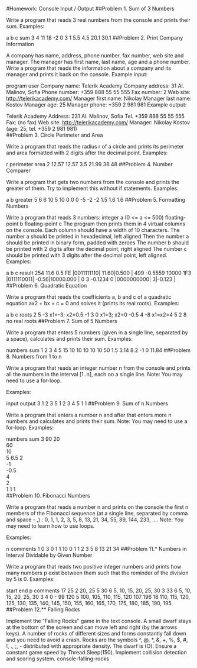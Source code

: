 ﻿#Homework: Console Input / Output
##Problem 1. Sum of 3 Numbers

Write a program that reads 3 real numbers from the console and prints their sum.
Examples:

a	b	c	sum
3	4	11	18
-2	0	3	1
5.5	4.5	20.1	30.1
##Problem 2. Print Company Information

A company has name, address, phone number, fax number, web site and manager. The manager has first name, last name, age and a phone number.
Write a program that reads the information about a company and its manager and prints it back on the console.
Example input:

program	user
Company name:	Telerik Academy
Company address:	31 Al. Malinov, Sofia
Phone number:	+359 888 55 55 555
Fax number:	2
Web site:	http://telerikacademy.com/
Manager first name:	Nikolay
Manager last name:	Kostov
Manager age:	25
Manager phone:	+359 2 981 981
Example output:

Telerik Academy
Address: 231 Al. Malinov, Sofia
Tel. +359 888 55 55 555
Fax: (no fax)
Web site: http://telerikacademy.com/
Manager: Nikolay Kostov (age: 25, tel. +359 2 981 981)  
##Problem 3. Circle Perimeter and Area

Write a program that reads the radius r of a circle and prints its perimeter and area formatted with 2 digits after the decimal point.
Examples:

r	perimeter	area
2	12.57	12.57
3.5	21.99	38.48
##Problem 4. Number Comparer

Write a program that gets two numbers from the console and prints the greater of them.
Try to implement this without if statements.
Examples:

a	b	greater
5	6	6
10	5	10
0	0	0
-5	-2	-2
1.5	1.6	1.6
##Problem 5. Formatting Numbers

Write a program that reads 3 numbers:
integer a (0 <= a <= 500)
floating-point b
floating-point c
The program then prints them in 4 virtual columns on the console. Each column should have a width of 10 characters.
The number a should be printed in hexadecimal, left aligned
Then the number a should be printed in binary form, padded with zeroes
The number b should be printed with 2 digits after the decimal point, right aligned
The number c should be printed with 3 digits after the decimal point, left aligned.
Examples:

a	b	c	result
254	11.6	0.5	FE |0011111110| 11.60|0.500 |
499	-0.5559	10000	1F3 |0111110011| -0.56|10000.000 |
0	3	-0.1234	0 |0000000000| 3|-0.123 |
##Problem 6. Quadratic Equation

Write a program that reads the coefficients a, b and c of a quadratic equation ax2 + bx + c = 0 and solves it (prints its real roots).
Examples:

a	b	c	roots
2	5	-3	x1=-3; x2=0.5
-1	3	0	x1=3; x2=0
-0.5	4	-8	x1=x2=4
5	2	8	no real roots
##Problem 7. Sum of 5 Numbers

Write a program that enters 5 numbers (given in a single line, separated by a space), calculates and prints their sum.
Examples:

numbers	sum
1 2 3 4 5	15
10 10 10 10 10	50
1.5 3.14 8.2 -1 0	11.84
##Problem 8. Numbers from 1 to n

Write a program that reads an integer number n from the console and prints all the numbers in the interval [1..n], each on a single line.
Note: You may need to use a for-loop.

Examples:

input	output
3	1
2
3
5	1
2
3
4
5
1	1
##Problem 9. Sum of n Numbers

Write a program that enters a number n and after that enters more n numbers and calculates and prints their sum. Note: You may need to use a for-loop.
Examples:

numbers	sum
3	90
20	
60	
10	
5	6.5
2	
-1	
-0.5	
4	
2	
1	1
1	
##Problem 10. Fibonacci Numbers

Write a program that reads a number n and prints on the console the first n members of the Fibonacci sequence (at a single line, separated by comma and space - ,) : 0, 1, 1, 2, 3, 5, 8, 13, 21, 34, 55, 89, 144, 233, ….
Note: You may need to learn how to use loops.

Examples:

n	comments
1	0
3	0 1 1
10	0 1 1 2 3 5 8 13 21 34
##Problem 11.* Numbers in Interval Dividable by Given Number

Write a program that reads two positive integer numbers and prints how many numbers p exist between them such that the reminder of the division by 5 is 0.
Examples:

start	end	p	comments
17	25	2	20, 25
5	30	6	5, 10, 15, 20, 25, 30
3	33	6	5, 10, 15, 20, 25, 30
3	4	0	-
99	120	5	100, 105, 110, 115, 120
107	196	18	110, 115, 120, 125, 130, 135, 140, 145, 150, 155, 160, 165, 170, 175, 180, 185, 190, 195
##Problem 12.** Falling Rocks

Implement the "Falling Rocks" game in the text console.
A small dwarf stays at the bottom of the screen and can move left and right (by the arrows keys).
A number of rocks of different sizes and forms constantly fall down and you need to avoid a crash.
Rocks are the symbols ^, @, *, &, +, %, $, #, !, ., ;, - distributed with appropriate density. The dwarf is (O).
Ensure a constant game speed by Thread.Sleep(150).
Implement collision detection and scoring system.
console-falling-rocks